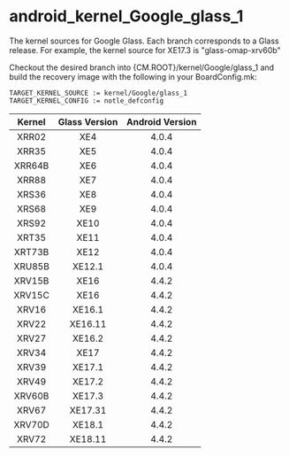android_kernel_Google_glass_1
=============================

The kernel sources for Google Glass. Each branch corresponds to a Glass release. For example, the kernel source for XE17.3 is "glass-omap-xrv60b"

Checkout the desired branch into {CM.ROOT}/kernel/Google/glass_1 and build the recovery image with the following in your BoardConfig.mk:

```
TARGET_KERNEL_SOURCE := kernel/Google/glass_1
TARGET_KERNEL_CONFIG := notle_defconfig
```

| Kernel          | Glass Version   | Android Version |
| :-------------: | :-------------: | :-------------: |
| XRR02           | XE4             | 4.0.4           |
| XRR35           | XE5             | 4.0.4           |
| XRR64B          | XE6             | 4.0.4           |
| XRR88           | XE7             | 4.0.4           |
| XRS36           | XE8             | 4.0.4           |
| XRS68           | XE9             | 4.0.4           |
| XRS92           | XE10            | 4.0.4           |
| XRT35           | XE11            | 4.0.4           |
| XRT73B          | XE12            | 4.0.4           |
| XRU85B          | XE12.1          | 4.0.4           |
| XRV15B          | XE16            | 4.4.2           |
| XRV15C          | XE16            | 4.4.2           |
| XRV16           | XE16.1          | 4.4.2           |
| XRV22           | XE16.11         | 4.4.2           |
| XRV27           | XE16.2          | 4.4.2           |
| XRV34           | XE17            | 4.4.2           |
| XRV39           | XE17.1          | 4.4.2           |
| XRV49           | XE17.2          | 4.4.2           |
| XRV60B          | XE17.3          | 4.4.2           |
| XRV67           | XE17.31         | 4.4.2           |
| XRV70D          | XE18.1          | 4.4.2           |
| XRV72           | XE18.11         | 4.4.2           |
